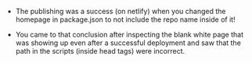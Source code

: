 * The publishing was a success (on netlify) when you changed the homepage in package.json to not include the repo name inside of it!

* You came to that conclusion after inspecting the blank white page that was showing up even after a successful deployment and saw that the path in the scripts (inside head tags) were incorrect.